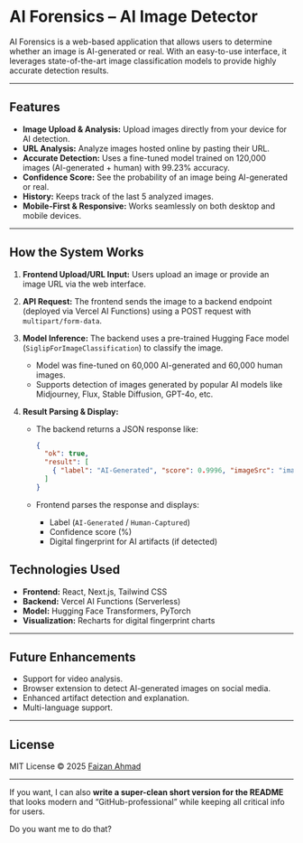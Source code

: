 # AI Forensics – AI Image Detector
AI Forensics is a web-based application that allows users to determine whether an image is AI-generated or real. With an easy-to-use interface, it leverages state-of-the-art image classification models to provide highly accurate detection results.

---

## Features

* **Image Upload & Analysis:** Upload images directly from your device for AI detection.
* **URL Analysis:** Analyze images hosted online by pasting their URL.
* **Accurate Detection:** Uses a fine-tuned model trained on 120,000 images (AI-generated + human) with 99.23% accuracy.
* **Confidence Score:** See the probability of an image being AI-generated or real.
* **History:** Keeps track of the last 5 analyzed images.
* **Mobile-First & Responsive:** Works seamlessly on both desktop and mobile devices.

---

## How the System Works

1. **Frontend Upload/URL Input:**
   Users upload an image or provide an image URL via the web interface.

2. **API Request:**
   The frontend sends the image to a backend endpoint (deployed via Vercel AI Functions) using a POST request with `multipart/form-data`.

3. **Model Inference:**
   The backend uses a pre-trained Hugging Face model (`SiglipForImageClassification`) to classify the image.

   * Model was fine-tuned on 60,000 AI-generated and 60,000 human images.
   * Supports detection of images generated by popular AI models like Midjourney, Flux, Stable Diffusion, GPT-4o, etc.

4. **Result Parsing & Display:**

   * The backend returns a JSON response like:

     ```json
     {
       "ok": true,
       "result": [
         { "label": "AI-Generated", "score": 0.9996, "imageSrc": "image-url" }
       ]
     }
     ```
   * Frontend parses the response and displays:

     * Label (`AI-Generated` / `Human-Captured`)
     * Confidence score (%)
     * Digital fingerprint for AI artifacts (if detected)

## Technologies Used

* **Frontend:** React, Next.js, Tailwind CSS
* **Backend:** Vercel AI Functions (Serverless)
* **Model:** Hugging Face Transformers, PyTorch
* **Visualization:** Recharts for digital fingerprint charts

---

## Future Enhancements

* Support for video analysis.
* Browser extension to detect AI-generated images on social media.
* Enhanced artifact detection and explanation.
* Multi-language support.

---

## License

MIT License © 2025 [Faizan Ahmad](https://github.com/faizan-ahmad5)

---

If you want, I can also **write a super-clean short version for the README** that looks modern and “GitHub-professional” while keeping all critical info for users.

Do you want me to do that?
